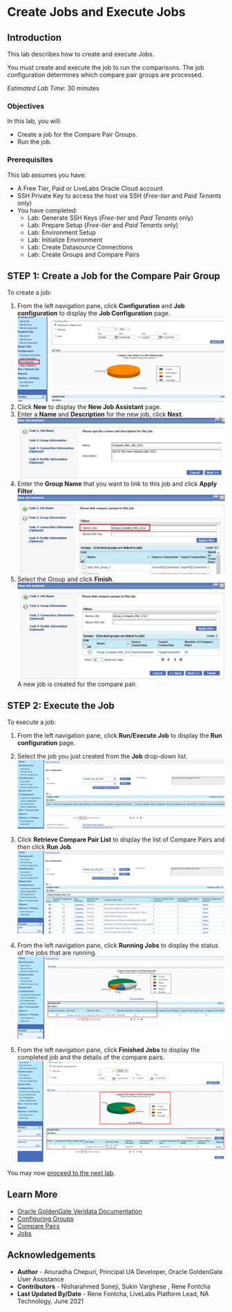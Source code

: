 # Create Jobs and Execute Jobs

## Introduction
This lab describes how to create and execute Jobs.

You must create and execute the job to run the comparisons. The job configuration determines which compare pair groups are processed.

*Estimated Lab Time*: 30 minutes

### Objectives
In this lab, you will:
* Create a job for the Compare Pair Groups.
* Run the job.

### Prerequisites
This lab assumes you have:
- A Free Tier, Paid or LiveLabs Oracle Cloud account
- SSH Private Key to access the host via SSH (*Free-tier* and *Paid Tenants* only)
- You have completed:
    * Lab: Generate SSH Keys (*Free-tier* and *Paid Tenants* only)
    * Lab: Prepare Setup (*Free-tier* and *Paid Tenants* only)
    * Lab: Environment Setup
    * Lab: Initialize Environment
    * Lab: Create Datasource Connections
    * Lab: Create Groups and Compare Pairs

## **STEP 1**: Create a Job for the Compare Pair Group
  To create a job:
1. From the left navigation pane, click **Configuration** and **Job configuration** to display the **Job Configuration** page.
    ![](./images/1a-select-job-configuration.png " ")
2. Click **New** to display the **New Job Assistant** page.
3. Enter a **Name** and **Description** for the new job, click **Next**.
    ![](./images/12-new-job-create-job.png " ")
4. Enter the **Group Name** that you want to link to this job and click **Apply Filter**.
    ![](./images/13-create-job-select-group-apply-filter.png " ")
5. Select the Group and click **Finish**.
    ![](./images/14-create-job-select-group-click-Finish.png " ")
A new job is created for the compare pair.

## **STEP 2**: Execute the Job
To execute a job:
1. From the left navigation pane, click **Run/Execute Job** to display the **Run configuration** page.
    [](./images/15a-run-job-run-configuration-page.png " ")
2. Select the job you just created from the **Job** drop-down list.
    ![](./images/15-run-job.png " ")
3. Click **Retrieve Compare Pair List** to display the list of Compare Pairs and then click **Run Job**.
    ![](./images/15b-select-job-retrieve-job.png " ")

4. From the left navigation pane, click **Running Jobs** to display the status of the jobs that are running.
  ![](./images/16-running-jobs-status.png " ")
5. From the left navigation pane, click **Finished Jobs** to display the completed job and the details of the compare pairs.
    ![](./images/17-completed-jobs-compare-pair-status-chart.png " ")

You may now [proceed to the next lab](#next).

## Learn More
* [Oracle GoldenGate Veridata Documentation](https://docs.oracle.com/en/middleware/goldengate/veridata/12.2.1.4/index.html)
* [Configuring Groups](https://docs.oracle.com/en/middleware/goldengate/veridata/12.2.1.4/gvdug/configure-workflow-objects.html#GUID-70B42ABB-EA8E-4ADF-8414-7EA1752CA7E6)
* [Compare Pairs](https://docs.oracle.com/en/middleware/goldengate/veridata/12.2.1.4/gvdug/configure-workflow-objects.html#GUID-055CE119-0307-4826-98C7-A51F53E28763)
* [Jobs](https://docs.oracle.com/en/middleware/goldengate/veridata/12.2.1.4/gvdug/working-jobs.html#GUID-EE434517-18EB-4827-A05F-D420D9E5B0DD)


## Acknowledgements
* **Author** - Anuradha Chepuri, Principal UA Developer, Oracle GoldenGate User Assistance
* **Contributors** -  Nisharahmed Soneji, Sukin Varghese , Rene Fontcha
* **Last Updated By/Date** - Rene Fontcha, LiveLabs Platform Lead, NA Technology, June 2021
